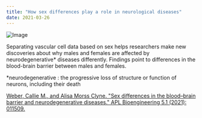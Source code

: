 ```yaml
---
title: "How sex differences play a role in neurological diseases"
date: 2021-03-26
---
```


![Image](https://earimediaprodweb.azurewebsites.net/Api/v1/Multimedia/0df93124-2348-4d0e-ab9b-3c57f29e3422/Rendition/low-res/Content/Public)

Separating vascular cell data based on sex helps researchers make new discoveries about why males and females are affected by neurodegenerative* diseases differently.
Findings point to differences in the blood-brain barrier between males and females.

*neurodegenerative : the progressive loss of structure or function of neurons, including their death

[Weber, Callie M., and Alisa Morss Clyne. "Sex differences in the blood–brain barrier and neurodegenerative diseases." APL Bioengineering 5.1 (2021): 011509.](https://aip.scitation.org/doi/10.1063/5.0035610)
